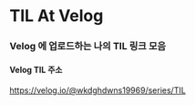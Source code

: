 # TIL At Velog

### Velog 에 업로드하는 나의 TIL 링크 모음

#### Velog TIL 주소
https://velog.io/@wkdghdwns19969/series/TIL
